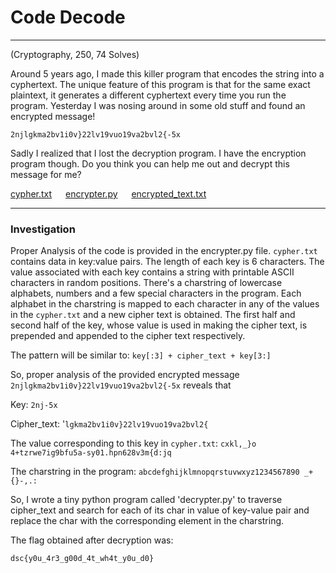 # Code Decode

---

(Cryptography, 250, 74 Solves)

Around 5 years ago, I made this killer program that encodes the string into a cyphertext. The unique feature of this program is that for the same exact plaintext, it generates a different cyphertext every time you run the program. Yesterday I was nosing around in some old stuff and found an encrypted message!

`2njlgkma2bv1i0v}22lv19vuo19va2bvl2{-5x`

Sadly I realized that I lost the decryption program. I have the encryption program though. Do you think you can help me out and decrypt this message for me?

[cypher.txt](https://github.com/gddaredevil/writeups/blob/master/DeconstruCT.F_2021/Code_Decode/cypher.txt) &emsp; [encrypter.py](https://github.com/gddaredevil/writeups/blob/master/DeconstruCT.F_2021/Code_Decode/encrypter.py) &emsp; [encrypted_text.txt](https://github.com/gddaredevil/writeups/blob/master/DeconstruCT.F_2021/Code_Decode/encrypted_text.txt)

---

### Investigation

Proper Analysis of the code is provided in the encrypter.py file.
`cypher.txt` contains data in key:value pairs. The length of each key is 6 characters. 
The value associated with each key contains a string with printable ASCII characters in random positions.
There's a charstring of lowercase alphabets, numbers and a few special characters in the program. Each alphabet in the charstring is mapped to each character in any of the values in the `cypher.txt` and a new cipher text is obtained.
The first half and second half of the key, whose value is used in making the cipher text, is prepended and appended to the cipher text respectively. 

The pattern will be similar to: `key[:3] + cipher_text + key[3:]`

So, proper analysis of the provided encrypted message `2njlgkma2bv1i0v}22lv19vuo19va2bvl2{-5x` reveals that

Key: `2nj-5x`

Cipher_text: '`lgkma2bv1i0v}22lv19vuo19va2bvl2{`

The value corresponding to this key in `cypher.txt`: `cxkl,_}o 4+tzrwe7ig9bfu5a-sy01.hpn628v3m{d:jq`

The charstring in the program: `abcdefghijklmnopqrstuvwxyz1234567890 _+{}-,.:`

So, I wrote a tiny python program called 'decrypter.py' to traverse cipher_text and search for each of its char in value of key-value pair and replace the char with the corresponding element in the charstring.

The flag obtained after decryption was:

`dsc{y0u_4r3_g00d_4t_wh4t_y0u_d0}`


